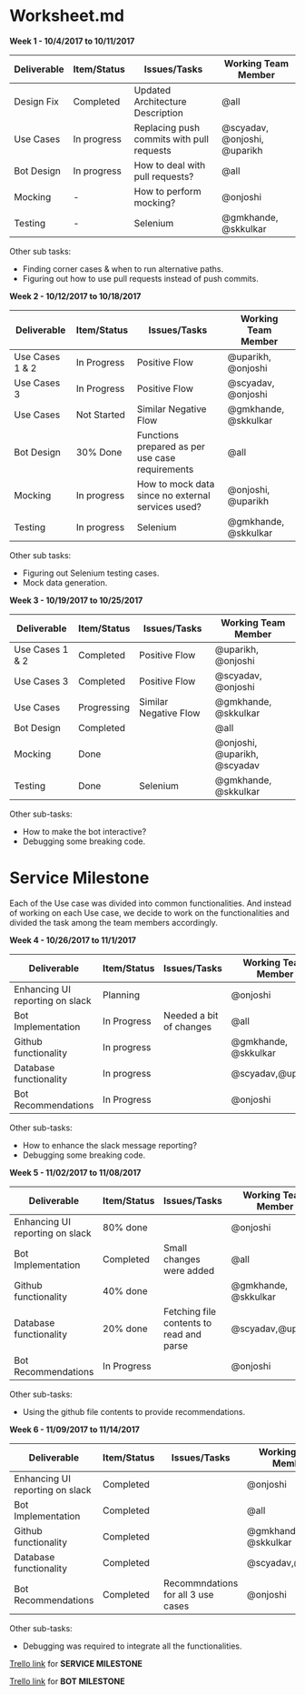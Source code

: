 # Worksheet.md

**Week 1 - 10/4/2017 to 10/11/2017**  


| Deliverable   | Item/Status   |  Issues/Tasks | Working Team Member
| ------------- | ------------  |  ------------ | ---------------
| Design Fix | Completed | Updated Architecture Description | @all
| Use Cases | In progress | Replacing push commits with pull requests | @scyadav, @onjoshi, @uparikh
| Bot Design | In progress | How to deal with pull requests? | @all
| Mocking | - | How to perform mocking? | @onjoshi
| Testing | - | Selenium | @gmkhande, @skkulkar


Other sub tasks:  
* Finding corner cases & when to run alternative paths.
* Figuring out how to use pull requests instead of push commits.  


  
**Week 2 - 10/12/2017 to 10/18/2017**  


| Deliverable   | Item/Status   |  Issues/Tasks | Working Team Member
| ------------- | ------------  |  ------------ | ---------------
| Use Cases 1 & 2 | In Progress | Positive Flow | @uparikh, @onjoshi
| Use Cases 3 | In Progress | Positive Flow | @scyadav, @onjoshi
| Use Cases| Not Started | Similar Negative Flow | @gmkhande, @skkulkar
| Bot Design | 30% Done | Functions prepared as per use case requirements | @all
| Mocking | In progress | How to mock data since no external services used?  |  @onjoshi, @uparikh
| Testing | In progress | Selenium | @gmkhande, @skkulkar  


Other sub tasks:
* Figuring out Selenium testing cases.
* Mock data generation.  


 
  
**Week 3 - 10/19/2017 to 10/25/2017**  


| Deliverable   | Item/Status   |  Issues/Tasks | Working Team Member
| ------------- | ------------  |  ------------ | ---------------
| Use Cases 1 & 2 | Completed | Positive Flow | @uparikh, @onjoshi
| Use Cases 3 | Completed | Positive Flow | @scyadav, @onjoshi 
| Use Cases| Progressing | Similar Negative Flow | @gmkhande, @skkulkar
| Bot Design |  Completed | | @all
| Mocking | Done |  |  @onjoshi, @uparikh, @scyadav
| Testing | Done | Selenium | @gmkhande, @skkulkar  


Other sub-tasks:
* How to make the bot interactive?
* Debugging some breaking code.  

# Service Milestone  

Each of the Use case was divided into common functionalities. And instead of working on each Use case, we decide to work on the functionalities and divided the task among the team members accordingly.  



**Week 4 - 10/26/2017 to 11/1/2017**  


| Deliverable   | Item/Status   |  Issues/Tasks | Working Team Member
| ------------- | ------------  |  ------------ | ---------------
| Enhancing UI reporting on slack | Planning |  | @onjoshi
| Bot Implementation | In Progress | Needed a bit of changes | @all
| Github functionality | In progress |  | @gmkhande, @skkulkar
| Database functionality | In progress |  | @scyadav,@uparikh
| Bot Recommendations | In Progress |  | @onjoshi



Other sub-tasks:
* How to enhance the slack message reporting?
* Debugging some breaking code.  


**Week 5 - 11/02/2017 to 11/08/2017**  


| Deliverable   | Item/Status   |  Issues/Tasks | Working Team Member
| ------------- | ------------  |  ------------ | ---------------
| Enhancing UI reporting on slack | 80% done |  | @onjoshi
| Bot Implementation | Completed | Small changes were added | @all
| Github functionality | 40% done |  | @gmkhande, @skkulkar
| Database functionality | 20% done | Fetching file contents to read and parse | @scyadav,@uparikh
| Bot Recommendations | In Progress |  | @onjoshi  



Other sub-tasks:
* Using the github file contents to provide recommendations.  

**Week 6 - 11/09/2017 to 11/14/2017**  




| Deliverable   | Item/Status   |  Issues/Tasks | Working Team Member
| ------------- | ------------  |  ------------ | ---------------
| Enhancing UI reporting on slack | Completed |  | @onjoshi
| Bot Implementation | Completed |  | @all
| Github functionality | Completed |  | @gmkhande, @skkulkar
| Database functionality | Completed |  | @scyadav,@uparikh
| Bot Recommendations | Completed | Recommndations for all 3 use cases | @onjoshi



Other sub-tasks:
* Debugging was required to integrate all the functionalities.


[Trello link](https://trello.com/b/QfvJ0xst/service-milestone) for **SERVICE MILESTONE**  

[Trello link](https://trello.com/b/TOCZ77rb/android-recommender) for **BOT MILESTONE**


